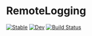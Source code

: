 # RemoteLogging

[![Stable](https://img.shields.io/badge/docs-stable-blue.svg)](https://rhahi.github.io/RemoteLogging.jl/stable/)
[![Dev](https://img.shields.io/badge/docs-dev-blue.svg)](https://rhahi.github.io/RemoteLogging.jl/dev/)
[![Build Status](https://github.com/rhahi/RemoteLogging.jl/actions/workflows/CI.yml/badge.svg?branch=main)](https://github.com/rhahi/RemoteLogging.jl/actions/workflows/CI.yml?query=branch%3Amain)
